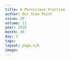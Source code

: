 ```yaml
---
title: A Pernicious Practice
author: Our View Point
issue: 29
volume: 11
year: 1916
month: 49
day: V
tags:
layout: page.njk
image:
---
```

